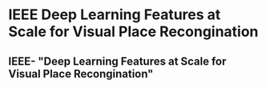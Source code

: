 # IEEE Deep Learning Features at Scale for Visual Place Recongination
## IEEE- "Deep Learning Features at Scale for Visual Place Recongination" 

